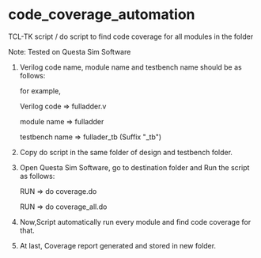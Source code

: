 # code_coverage_automation
TCL-TK script / do script to find code coverage for all modules in the folder 

Note: Tested on Questa Sim Software

1. Verilog code name, module name and testbench name should be as follows:
   
   for example,
   
    Verilog code => fulladder.v
    
    module name => fulladder
    
    testbench name => fullader_tb (Suffix "_tb")

2. Copy do script in the same folder of design and testbench folder.

3. Open Questa Sim Software, go to destination folder and Run the script as follows:
    
    RUN => do coverage.do 
    
    RUN => do coverage_all.do

4. Now,Script automatically run every module and find code coverage for that. 

5. At last, Coverage report generated and stored in new folder.
